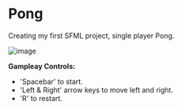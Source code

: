 # Pong
Creating my first SFML project, single player Pong.

![image](https://user-images.githubusercontent.com/25508345/232723635-82b32ce0-ef7d-4248-89ae-5a39056685fa.png)

**Gampleay Controls:**
- 'Spacebar' to start.
- 'Left & Right' arrow keys to move left and right.
- 'R' to restart.
